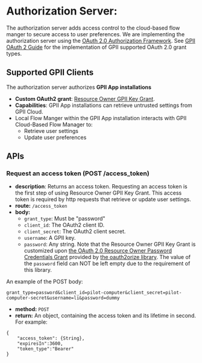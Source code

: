 # Authorization Server:

The authorization server adds access control to the cloud-based flow manger to secure access to user preferences. We are
implementing the authorization server using the [OAuth 2.0 Authorization Framework](http://oauth.net/2/). See [GPII
OAuth 2 Guide](https://wiki.gpii.net/w/GPII_OAuth_2_Guide) for the implementation of GPII supported OAuth 2.0 grant
types.

## Supported GPII Clients

The authorization server authorizes **GPII App installations**

* **Custom OAuth2 grant**: [Resource Owner GPII Key
  Grant](https://wiki.gpii.net/w/GPII_OAuth_2_Guide#Resource_Owner_GPII_Key_Grant).
* **Capabilities**: GPII App installations can retrieve untrusted settings from GPII Cloud.
* Local Flow Manger within the GPII App installation interacts with GPII Cloud-Based Flow Manager to:
  * Retrieve user settings
  * Update user preferences

## APIs

### Request an access token (POST /access_token)

* **description**: Returns an access token. Requesting an access token is the first step of using Resource Owner GPII
  Key Grant. This access token is required by http requests that retrieve or update user settings.
* **route:** `/access_token`
* **body:**
  * `grant_type`: Must be "password"
  * `client_id`: The OAuth2 client ID.
  * `client_secret`: The OAuth2 client secret.
  * `username`: A GPII key.
  * `password`: Any string. Note that the Resource Owner GPII Key Grant is customized upon [the OAuth 2.0 Resource
    Owner Password Credentials Grant](https://tools.ietf.org/html/rfc6749#section-4.3) provided by [the oauth2orize
    library](https://github.com/jaredhanson/oauth2orize). The value of the `password` field can NOT be left empty due
    to the requirement of this library.

An example of the POST body:

```snippet
grant_type=password&client_id=pilot-computer&client_secret=pilot-computer-secret&username=li&password=dummy
```

* **method:** `POST`
* **return:** An object, containing the access token and its lifetime in second. For example:

```snippet
{
    "access_token": {String},
    "expiresIn":3600,
    "token_type":"Bearer"
}
```
